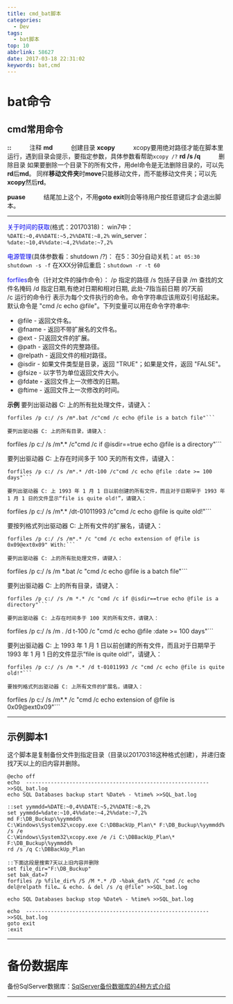 ```yaml
---
title: cmd_bat脚本
categories:
  - Dev
tags:
  - bat脚本
top: 10
abbrlink: 58627
date: 2017-03-18 22:31:02
keywords: bat,cmd
---
```




# bat命令

## cmd常用命令
**::**　　　注释
**md**　　　创建目录
**xcopy**　　　xcopy要用绝对路径才能在脚本里运行，遇到目录会提示，要指定参数，具体参数看帮助`xcopy /?`
**rd /s /q**　　　删除目录
如果要删除一个目录下的所有文件，用del命令是无法删除目录的，可以先**rd**后**md**。
同样**移动文件夹**时**move**只能移动文件，而不能移动文件夹；可以先**xcopy**然后**rd**。

**puase**　　　结尾加上这个，不用**goto exit**则会等待用户按任意键后才会退出脚本。

---
<font color=#0000EE>关于时间的获取</font>(格式：20170318)：
win7中：`%DATE:~0,4%%DATE:~5,2%%DATE:~8,2%`
win_server：`%date:~10,4%%date:~4,2%%date:~7,2%`

<font color=#0000EE>电源管理</font>(具体参数看：shutdown /?)：
在5：30分自动关机：`at 05:30 shutdown -s -f`
在XXX分钟后重启：`shutdown -r -t 60`

<font color=#0000EE>forfiles</font>命令（针对文件的操作命令）：
/p 指定的路径 
/s 包括子目录 
/m 查找的文件名掩码 
/d 指定日期,有绝对日期和相对日期, 此处-7指当前日期 的7天前   
/c 运行的命令行   表示为每个文件执行的命令。命令字符串应该用双引号括起来。默认命令是 "cmd /c echo @file"。下列变量可以用在命令字符串中:

* @file    - 返回文件名。
* @fname   - 返回不带扩展名的文件名。
* @ext     - 只返回文件的扩展。
* @path    - 返回文件的完整路径。
* @relpath - 返回文件的相对路径。
* @isdir   - 如果文件类型是目录，返回 "TRUE"；如果是文件，返回 "FALSE"。
* @fsize   - 以字节为单位返回文件大小。
* @fdate   - 返回文件上一次修改的日期。
* @ftime   - 返回文件上一次修改的时间。

**示例**
要列出驱动器 C: 上的所有批处理文件，请键入：
```
forfiles /p c:/ /s /m*.bat /c"cmd /c echo @file is a batch file"```

要列出驱动器 C: 上的所有目录，请键入：
```
forfiles /p c:/ /s /m*.* /c"cmd /c if @isdir==true echo @file is a directory"```

要列出驱动器 C: 上存在时间多于 100 天的所有文件，请键入：
```
forfiles /p c:/ /s /m*.* /dt-100 /c"cmd /c echo @file :date >= 100 days"```

要列出驱动器 C: 上 1993 年 1 月 1 日以前创建的所有文件，而且对于日期早于 1993 年 1 月 1 日的文件显示“file is quite old!”，请键入：
```
forfiles /p c:/ /s /m*.* /dt-01011993 /c"cmd /c echo @file is quite old!"```

要按列格式列出驱动器 C: 上所有文件的扩展名，请键入：
```
forfiles /p c:/ /s /m*.* /c "cmd /c echo extension of @file is 0x09@ext0x09" With:```

要列出驱动器 C: 上的所有批处理文件，请键入：
```
forfiles /p c:/ /s /m *.bat /c "cmd /c echo @file is a batch file"```

要列出驱动器 C: 上的所有目录，请键入：
```
forfiles /p c:/ /s /m *.* /c "cmd /c if @isdir==true echo @file is a directory"```

要列出驱动器 C: 上存在时间多于 100 天的所有文件，请键入：
```
forfiles /p c:/ /s /m *.* /d t-100 /c "cmd /c echo @file :date >= 100 days"```

要列出驱动器 C: 上 1993 年 1 月 1 日以前创建的所有文件，而且对于日期早于 1993 年 1 月 1 日的文件显示“file is quite old!”，请键入：
```
forfiles /p c:/ /s /m *.* /d t-01011993 /c "cmd /c echo @file is quite old!"```

要按列格式列出驱动器 C: 上所有文件的扩展名，请键入：
```
forfiles /p c:/ /s /m*.* /c "cmd /c echo extension of @file is 0x09@ext0x09"```


---
## 示例脚本1
这个脚本是复制备份文件到指定目录（目录以20170318这种格式创建），并递归查找7天以上的旧内容并删除。
```
@echo off
echo  ----------------------------------------------------------- >>SQL_bat.log
echo SQL Databases backup start %Date% - %time% >>SQL_bat.log

::set yymmdd=%DATE:~0,4%%DATE:~5,2%%DATE:~8,2%
set yymmdd=%date:~10,4%%date:~4,2%%date:~7,2%
md F:\DB_Buckup\%yymmdd%
C:\Windows\System32\xcopy.exe C:\DBBackUp_Plan\* F:\DB_Buckup\%yymmdd% /s /e
C:\Windows\System32\xcopy.exe /e /i C:\DBBackUp_Plan\* F:\DB_Buckup\%yymmdd%
rd /s /q C:\DBBackUp_Plan

::下面这段是搜索7天以上旧内容并删除
set file_dir="F:\DB_Buckup"
set bak_dat=7
forfiles /p %file_dir% /S /M *.* /D -%bak_dat% /C "cmd /c echo del@relpath file… & echo. & del /s /q @file" >>SQL_bat.log

echo SQL Databases backup stop %Date% - %time% >>SQL_bat.log

echo  ----------------------------------------------------------- >>SQL_bat.log
goto exit
:exit
```

---
# 备份数据库
备份SqlServer数据库：[SqlServer备份数据库的4种方式介绍](http://www.jb51.net/article/61423.htm)

---













